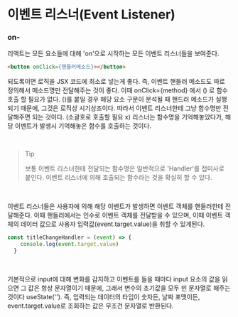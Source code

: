 # 이벤트 리스너(Event Listener)

### on-
리액트는 모든 요소들에 대해 'on'으로 시작하는 모든 이벤트 리스너들을 보여준다.


```html
<button onClick={핸들러메소드}></button>
```

되도록이면 로직을 JSX 코드에 최소로 넣는게 좋다. 즉, 이벤트 핸들러 메소드도 따로 정의해서 메소드명만 전달해주는 것이 좋다. 이때 onClick={method} 에서 () 로 함수호출 할 필요가 없다. ()를 붙일 경우 해당 요소 구문이 분석될 때 핸드러 메소드가 실행되기 때문에, 그것은 로직상 시기상조이다. 따라서 이벤트 리스너한테 그냥 함수명만 전달해주면 되는 것이다. (소괄호로 호출할 필요 x) 리스너는 함수명을 기억해놓았다가, 해당 이벤트가 발생시 기억해놓은 함수를 호출하는 것이다.

<br>

> Tip
>
> 보통 이벤트 리스너한테 전달되는 함수명은 일반적으로 'Handler'를 접미사로 붙인다. 이벤트 리스너에 의해 호출되는 함수라는 것을 확실히 할 수 있다.

<br>

이벤트 리스너들은 사용자에 의해 해당 이벤트가 발생하면 이벤트 객체를 핸들러한테 전달해준다. 이때 핸들러에서는 인수로 이벤트 객체를 전달받을 수 있으며, 이때 이벤트 객체의 데이터 값으로 사용자 입력값(event.target.value)을 취할 수 있게된다.

```javascript
const titleChangeHandler = (event) => {
    console.log(event.target.value)
  }
```

<br>

기본적으로 input에 대해 변화를 감지하고 이벤트를 들을 때마다 input 요소의 값을 읽으면 그 값은 항상 문자열이기 때문에, 그래서 변수의 초기값을 모두 빈 문자열로 해주는 것이다 useState(''). 즉, 입력되는 데이터의 타입이 숫자든, 날짜 포맷이든, event.target.value로 조회하는 값은 무조건 문자열로 반환된다.